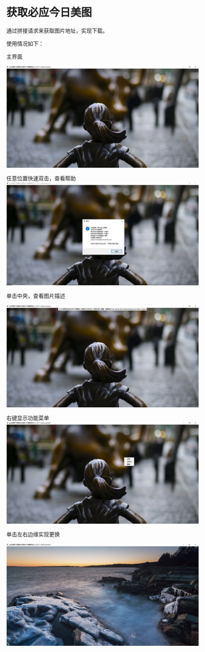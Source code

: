 #  获取必应今日美图

通过拼接请求来获取图片地址，实现下载。

使用情况如下：

主界面

![主界面](/screenshots/1.png)

任意位置快速双击，查看帮助![帮助](/screenshots/3.png)

单击中央，查看图片描述

![图片信息](/screenshots/2.png)

右键显示功能菜单
![右击](/screenshots/4.png)

单击左右边缘实现更换

![更换](/screenshots/5.png)
